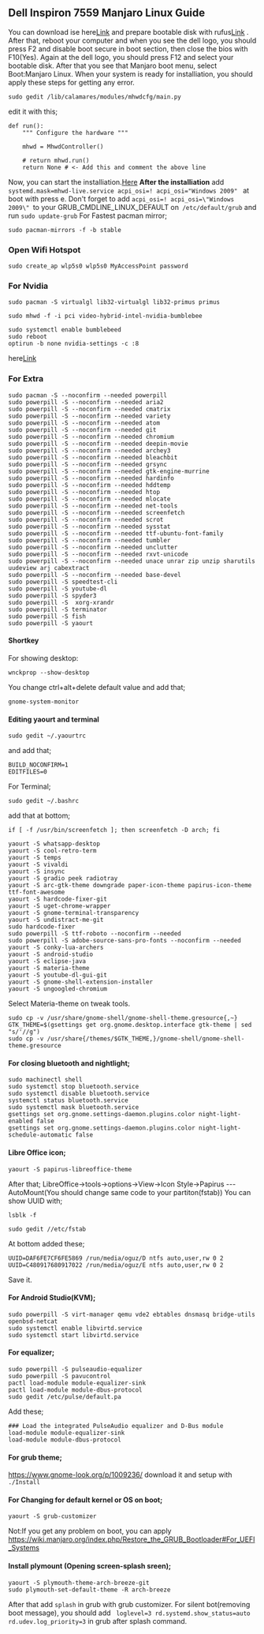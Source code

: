 ## Dell Inspiron 7559 Manjaro Linux Guide

You can download ise here[Link](https://downloads.sourceforge.net/manjarolinux/manjaro-gnome-17.1.4-stable-x86_64.iso)  and prepare bootable disk with rufus[Link](https://rufus.akeo.ie/) . After that, reboot your computer and when you see the dell logo, you should press F2 and disable boot secure in boot section, then close the bios with F10(Yes). Again at the dell logo, you should press F12 and select your bootable disk. After that you see that Manjaro boot menu, select Boot:Manjaro Linux. When your system is ready for installiation, you should apply these steps for getting any error.
```
sudo gedit /lib/calamares/modules/mhwdcfg/main.py
```
edit it with this;
```
def run():
    """ Configure the hardware """
    
    mhwd = MhwdController()
    
    # return mhwd.run()
    return None # <- Add this and comment the above line
```
Now, you can start the installiation.[Here](https://www.linuxtechi.com/manjaro-17-05-gnome-installation-guide-screenshots/)
**After the installiation**
add 
```systemd.mask=mhwd-live.service acpi_osi=! acpi_osi="Windows 2009" ``` 
at boot with press e.
Don't forget to add `acpi_osi=! acpi_osi=\"Windows 2009\" `to your GRUB_CMDLINE_LINUX_DEFAULT on` /etc/default/grub` and run `sudo update-grub`
For Fastest pacman mirror;
```
sudo pacman-mirrors -f -b stable
```
### Open Wifi Hotspot
```
sudo create_ap wlp5s0 wlp5s0 MyAccessPoint password
```
### For Nvidia
```
sudo pacman -S virtualgl lib32-virtualgl lib32-primus primus

sudo mhwd -f -i pci video-hybrid-intel-nvidia-bumblebee

sudo systemctl enable bumblebeed
sudo reboot
optirun -b none nvidia-settings -c :8
```
here[Link](https://wiki.manjaro.org/index.php?title=Configure_NVIDIA_(non-free)_settings_and_load_them_on_Startup#Bumblebee_and_Steam)

### For Extra
```
sudo pacman -S --noconfirm --needed powerpill
sudo powerpill -S --noconfirm --needed aria2
sudo powerpill -S --noconfirm --needed cmatrix
sudo powerpill -S --noconfirm --needed variety
sudo powerpill -S --noconfirm --needed atom
sudo powerpill -S --noconfirm --needed git
sudo powerpill -S --noconfirm --needed chromium
sudo powerpill -S --noconfirm --needed deepin-movie
sudo powerpill -S --noconfirm --needed archey3
sudo powerpill -S --noconfirm --needed bleachbit
sudo powerpill -S --noconfirm --needed grsync
sudo powerpill -S --noconfirm --needed gtk-engine-murrine
sudo powerpill -S --noconfirm --needed hardinfo
sudo powerpill -S --noconfirm --needed hddtemp
sudo powerpill -S --noconfirm --needed htop
sudo powerpill -S --noconfirm --needed mlocate
sudo powerpill -S --noconfirm --needed net-tools
sudo powerpill -S --noconfirm --needed screenfetch
sudo powerpill -S --noconfirm --needed scrot
sudo powerpill -S --noconfirm --needed sysstat
sudo powerpill -S --noconfirm --needed ttf-ubuntu-font-family
sudo powerpill -S --noconfirm --needed tumbler
sudo powerpill -S --noconfirm --needed unclutter
sudo powerpill -S --noconfirm --needed rxvt-unicode
sudo powerpill -S --noconfirm --needed unace unrar zip unzip sharutils uudeview arj cabextract
sudo powerpill -S --noconfirm --needed base-devel
sudo powerpill -S speedtest-cli
sudo powerpill -S youtube-dl
sudo powerpill -S spyder3
sudo powerpill -S  xorg-xrandr
sudo powerpill -S terminator
sudo powerpill -S fish
sudo powerpill -S yaourt
```
#### Shortkey
For showing desktop:
```
wnckprop --show-desktop
```
You change ctrl+alt+delete default value and add that;
```
gnome-system-monitor
```
#### Editing yaourt and terminal
```
sudo gedit ~/.yaourtrc
```
and add that;
```
BUILD_NOCONFIRM=1
EDITFILES=0
```
For Terminal;
```
sudo gedit ~/.bashrc
```
add that at bottom;
```
if [ -f /usr/bin/screenfetch ]; then screenfetch -D arch; fi
```
```
yaourt -S whatsapp-desktop
yaourt -S cool-retro-term
yaourt -S temps
yaourt -S vivaldi
yaourt -S insync
yaourt -S gradio peek radiotray
yaourt -S arc-gtk-theme downgrade paper-icon-theme papirus-icon-theme ttf-font-awesome
yaourt -S hardcode-fixer-git
yaourt -S uget-chrome-wrapper
yaourt -S gnome-terminal-transparency
yaourt -S undistract-me-git
sudo hardcode-fixer
sudo powerpill -S ttf-roboto --noconfirm --needed
sudo powerpill -S adobe-source-sans-pro-fonts --noconfirm --needed
yaourt -S conky-lua-archers
yaourt -S android-studio
yaourt -S eclipse-java
yaourt -S materia-theme
yaourt -S youtube-dl-gui-git
yaourt -S gnome-shell-extension-installer
yaourt -S ungoogled-chromium
```
Select Materia-theme on tweak tools.
```
sudo cp -v /usr/share/gnome-shell/gnome-shell-theme.gresource{,~}
GTK_THEME=$(gsettings get org.gnome.desktop.interface gtk-theme | sed "s/'//g")
sudo cp -v /usr/share{/themes/$GTK_THEME,}/gnome-shell/gnome-shell-theme.gresource
```
#### For closing bluetooth and nightlight;
```
sudo machinectl shell
sudo systemctl stop bluetooth.service
sudo systemctl disable bluetooth.service
systemctl status bluetooth.service
sudo systemctl mask bluetooth.service
gsettings set org.gnome.settings-daemon.plugins.color night-light-enabled false
gsettings set org.gnome.settings-daemon.plugins.color night-light-schedule-automatic false
```
#### Libre Office icon;
```
yaourt -S papirus-libreoffice-theme
```
After that;
LibreOffice->tools->options->View->Icon Style->Papirus
---AutoMount(You should change same code to your partiton(fstab))
You can show UUID with;
```
lsblk -f
```
```
sudo gedit //etc/fstab

```
At bottom added these;

```
UUID=DAF6FE7CF6FE5869 /run/media/oguz/D ntfs auto,user,rw 0 2
UUID=C480917680917022 /run/media/oguz/E ntfs auto,user,rw 0 2
```
Save it.
#### For Android Studio(KVM);
```
sudo powerpill -S virt-manager qemu vde2 ebtables dnsmasq bridge-utils openbsd-netcat
sudo systemctl enable libvirtd.service
sudo systemctl start libvirtd.service
```
#### For equalizer;
```
sudo powerpill -S pulseaudio-equalizer
sudo powerpill -S pavucontrol
pactl load-module module-equalizer-sink
pactl load-module module-dbus-protocol
sudo gedit /etc/pulse/default.pa
```
Add these;
```
### Load the integrated PulseAudio equalizer and D-Bus module
load-module module-equalizer-sink
load-module module-dbus-protocol
```
#### For grub theme;
https://www.gnome-look.org/p/1009236/
download it and setup with ```./Install```
#### For Changing for default kernel or OS on boot;
```
yaourt -S grub-customizer
```
Not:If you get any problem on boot, you can apply https://wiki.manjaro.org/index.php/Restore_the_GRUB_Bootloader#For_UEFI_Systems
#### Install plymount (Opening screen-splash sreen);
```
yaourt -S plymouth-theme-arch-breeze-git
sudo plymouth-set-default-theme -R arch-breeze

```
After that add ```splash``` in grub with grub customizer. For silent bot(removing boot message), you should add ` loglevel=3 rd.systemd.show_status=auto rd.udev.log_priority=3` in grub after splash command.
